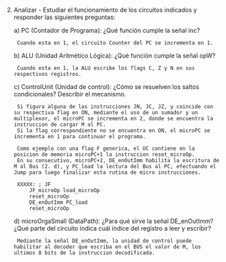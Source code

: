 2. Analizar - Estudiar el funcionamiento de los circuitos indicados y responder las siguientes preguntas:

	a) PC (Contador de Programa): ¿Qué función cumple la señal inc?

		Cuando esta en 1, el circuito Counter del PC se incrementa en 1.

	b) ALU (Unidad Aritmético Lógica): ¿Qué función cumple la señal opW?

		Cuando esta en 1, la ALU escribe los flags C, Z y N en sus respectivos registros.

	c) ControlUnit (Unidad de control): ¿Cómo se resuelven los saltos condicionales? Describir el mecanismo.

		Si figura alguna de las instrucciones JN, JC, JZ, y coincide con su respectiva flag en ON, mediante el uso de un sumador y un multiplexor, el microPC se incrementa en 2, donde se encuentra la instruccion de cargar M al PC. 
		Si la flag correspondiente no se encuentra en ON, el microPC se incrementa en 1 para continuar el programa.
		
		Como ejemplo con una flag F generica, el UC contiene en la posicion de memoria microPC+1 la instruccion reset_microOp. 
		En su consecutivo, microPC+2, DE_enOutImm habilita la escritura de M al Bus (2. d), y PC_load la lectura del Bus al PC, efectuando el Jump para luego finalizar esta rutina de micro instrucciones.
		
		XXXXX: ; JF
		    JF_microOp load_microOp
		    reset_microOp
		    DE_enOutImm PC_load
		    reset_microOp


	d) microOrgaSmall (DataPath): ¿Para qué sirve la señal DE_enOutImm? ¿Qué parte del circuito indica cuál índice del registro a leer y escribir?

		Mediante la señal DE_enOutImm, la unidad de control puede habilitar al decoder que escriba en el BUS el valor de M, los ultimos 8 bits de la instruccion decodificada.




